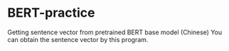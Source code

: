 # BERT-practice
Getting sentence vector from pretrained BERT base model (Chinese)
You can obtain the sentence vector by this program.
